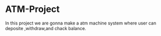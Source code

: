 # ATM-Project
In this project we are gonna make a atm machine system where user can deposite ,withdraw,and chack balance.
